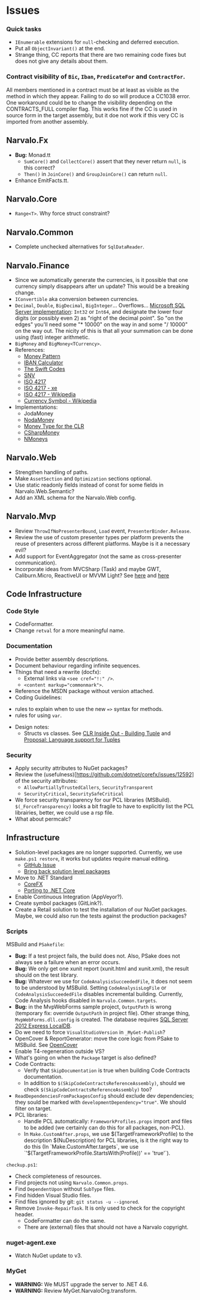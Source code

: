Issues
======

### Quick tasks
- `IEnumerable` extensions for `null`-checking and deferred execution.
- Put all `ObjectInvariant()` at the end.
- Strange thing, CC reports that there are two remaining code fixes but does
  not give any details about them.

### Contract visibility of `Bic`, `Iban`, `PredicateFor` and `ContractFor`.
All members mentioned in a contract must be at least as visible as the method in which they
appear. Failing to do so will produce a CC1038 error. One workaround could be to change the
visibility depending on the CONTRACTS_FULL compiler flag. This works fine if the CC is
used in source form in the target assembly, but it doe not work if this very CC
is imported from another assembly.

Narvalo.Fx
------------

- **Bug:** Monad.tt
  * `SumCore()` and `CollectCore()` assert that they never return `null`, is this correct?
  * `Then()` in `JoinCore()` and `GroupJoinCore()` can return `null`.
- Enhance EmitFacts.tt.

Narvalo.Core
------------

- `Range<T>`. Why force struct constraint?

Narvalo.Common
--------------

- Complete unchecked alternatives for `SqlDataReader`.

Narvalo.Finance
---------------

- Since we automatically generate the currencies, is it possible that one currency
  simply disappears after un update? This would be a breaking change.
- `IConvertible` aka conversion between currencies.
- `Decimal`, `Double`, `BigDecimal`, `BigInteger`... Overflows...
  [Microsoft SQL Server implementation](https://msdn.microsoft.com/en-au/library/ms179882.aspx):
  `Int32` or `Int64`, and designate the lower four digits (or possibly even 2) as
  "right of the decimal point". So "on the edges" you'll need some "* 10000"
  on the way in and some "/ 10000" on the way out. The nicity of this is that
  all your summation can be done using (fast) integer arithmetic.
- `BigMoney` and `BigMoney<TCurrency>`.
- References:
  * [Money Pattern](http://martinfowler.com/eaaCatalog/money.html)
  * [IBAN Calculator](http://www.ibancalculator.com/)
  * [The Swift Codes](https://www.theswiftcodes.com/)
  * [SNV](http://www.currency-iso.org/)
  * [ISO 4217](http://www.iso.org/iso/home/standards/currency_codes.htm)
  * [ISO 4217 - xe](http://www.xe.com/iso4217.php/)
  * [ISO 4217 - Wikipedia](http://en.wikipedia.org/wiki/ISO_4217)
  * [Currency Symbol - Wikipedia](http://en.wikipedia.org/wiki/Currency_symbol)
- Implementations:
  * JodaMoney
  * [NodaMoney](https://github.com/remyvd/NodaMoney/)
  * [Money Type for the CLR](https://bitbucket.org/rplaire/money-type-for-the-clr)
  * [CSharpMoney](https://csharpmoney.codeplex.com/)
  * [NMoneys](https://github.com/dgg/nmoneys)

Narvalo.Web
-----------

- Strengthen handling of paths.
- Make `AssetSection` and `Optimization` sections optional.
- Use static readonly fields instead of const for some fields in Narvalo.Web.Semantic?
- Add an XML schema for the Narvalo.Web config.

Narvalo.Mvp
-----------

- Review `ThrowIfNoPresenterBound`, `Load` event, `PresenterBinder.Release`.
- Review the use of custom presenter types per platform prevents the reuse of
  presenters across different platforms. Maybe is it a necessary evil?
- Add support for EventAggregator (not the same as cross-presenter communication).
- Incorporate ideas from MVCSharp (Task) and maybe GWT, Caliburn.Micro, ReactiveUI or MVVM Light?
  See [here](http://aspiringcraftsman.com/tag/model-view-presenter/)
  and [here](http://aspiringcraftsman.com/2007/08/25/interactive-application-architecture/)

Code Infrastructure
-------------------

### Code Style
- CodeFormatter.
- Change `retval` for a more meaningful name.

### Documentation
- Provide better assembly descriptions.
- Document behaviour regarding infinite sequences.
- Things that need a rewrite (docfx):
  * External links via `<see cref="!:" />`.
  * `<content markup="commonmark">`.
- Reference the MSDN package without version attached.
- Coding Guidelines:
 * rules to explain when to use the new `=>` syntax for methods.
 * rules for using `var`.
- Design notes:
  * Structs vs classes. See
  [CLR Inside Out - Building Tuple](https://msdn.microsoft.com/en-us/magazine/dd942829.aspx)
  and [Proposal: Language support for Tuples](https://github.com/dotnet/roslyn/issues/347)

### Security
- Apply security attributes to NuGet packages?
- Review the (usefulness)[https://github.com/dotnet/corefx/issues/12592] of the security attributes:
  * `AllowPartiallyTrustedCallers`,  `SecurityTransparent`
  * `SecurityCritical`, `SecuritySafeCritical`
- We force security transparency for our PCL libraries (MSBuild).
  `$(_ForceTransparency)` looks a bit fragile to have to explicitly list the PCL
  librairies, better, we could use a rsp file.
- What about permcalc?

Infrastructure
--------------

- Solution-level packages are no longer supported. Currently, we use
  `make.ps1 restore`, it works but updates require manual editing.
  * [GitHub Issue](https://github.com/NuGet/Home/issues/522)
  * [Bring back solution level packages](https://github.com/NuGet/Home/issues/1521)
- Move to .NET Standard
  * [CoreFX](https://github.com/dotnet/corefx/blob/master/Documentation/project-docs/porting.md#unsupported-technologies)
  * [Porting to .NET Core](https://blogs.msdn.microsoft.com/dotnet/2016/02/10/porting-to-net-core/)
- Enable Continuous Integration (AppVeyor?).
- Create symbol packages (GitLink?).
- Create a Retail solution to test the installation of our NuGet packages. Maybe,
  we could also run the tests against the production packages?

### Scripts
MSBuild and `PSakefile`:
- **Bug:** If a test project fails, the build does not. Also, PSake does not
  always see a failure when an error occurs.
- **Bug:** We only get one xunit report (xunit.html and xunit.xml), the result
  should on the test library.
- **Bug:** Whatever we use for `CodeAnalysisSucceededFile`,
  it does not seem to be understood by MSBuild. Setting `CodeAnalysisLogFile` or
  `CodeAnalysisSucceededFile` disables incremental building. Currently, Code
  Analysis hooks disabled in `Narvalo.Common.targets`.
- **Bug:** in the MvpWebForms sample project, `OutputPath` is wrong (temporary
  fix: override `OutputPath`  in project file). Other strange thing,
  `MvpWebForms.dll.config` is created. The database requires
  [SQL Server 2012 Express LocalDB](https://www.microsoft.com/en-us/download/details.aspx?id=29062).
- Do we need to force `VisualStudioVersion` in `_MyGet-Publish`?
- OpenCover & ReportGenerator: move the core logic from PSake to MSBuild.
  See [OpenCover](https://github.com/OpenCover/opencover/wiki/MSBuild-Support)
- Enable T4-regeneration outside VS?
- What's going on when the `Package` target is also defined?
- Code Contracts:
  * Verify that `SkipDocumentation` is true when building Code Contracts documentation.
  * In addition to `$(SkipCodeContractsReferenceAssembly)`, should we check
    `$(SkipCodeContractsReferenceAssembly)` too?
- `ReadDependenciesFromPackagesConfig` should exclude dev dependencies; they
  sould be marked with `developmentDependency="true"`. We should filter on target.
- PCL libraries:
  * Handle PCL automatically: `FrameworkProfiles.props` import
    and files to be added (we certainly can do this for all packages, non-PCL).
  * In `Make.CustomAfter.props`, we use $(TargetFrameworkProfile)
    to the description $(NuDescription) for PCL libraries, is it the right way
    to do this (In `Make.CustomAfter.targets`, we use
    `'$(TargetFrameworkProfile.StartsWith(Profile))' == 'true'`).

`checkup.ps1`:
- Check completeness of resources.
- Find projects not using `Narvalo.Common.props`.
- Find `DependentUpon` without `SubType` files.
- Find hidden Visual Studio files.
- Find files ignored by git: `git status -u --ignored`.
- Remove `Invoke-RepairTask`. It is only used to check for the copyright header.
  * CodeFormatter can do the same.
  * There are (external) files that should not have a Narvalo copyright.

### nuget-agent.exe
- Watch NuGet update to v3.

### MyGet

- **WARNING:** We MUST upgrade the server to .NET 4.6.
- **WARNING:** Review MyGet.NarvaloOrg.transform.

